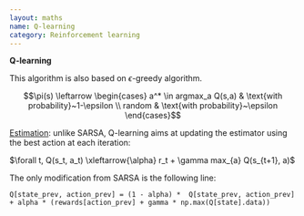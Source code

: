 ```yaml
---
layout: maths
name: Q-learning
category: Reinforcement learning
---
```


**Q-learning**

This algorithm is also based on $\epsilon$-greedy algorithm.

$$\pi(s) \leftarrow
    \begin{cases}
     a^* \in argmax_a Q(s,a) & \text{with probability}~1-\epsilon \\
    random & \text{with probability}~\epsilon
    \end{cases}$$

<ins>Estimation</ins>: unlike SARSA, Q-learning aims at updating the estimator
using the best action at each iteration:

$\forall t, Q(s_t, a_t) \xleftarrow{\alpha} r_t + \gamma max_{a} Q(s_{t+1}, a)$

The only modification from SARSA is the following line:

```
Q[state_prev, action_prev] = (1 - alpha) *  Q[state_prev, action_prev] + alpha * (rewards[action_prev] + gamma * np.max(Q[state].data))
```